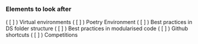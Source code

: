  ### Elements to look after

( [ ] )  Virtual environments 
( [ ] ) Poetry Environment
( [ ] ) Best practices in DS folder structure 
( [ ] ) Best practices in modularised code
( [ ] ) Github shortcuts 
( [ ] ) Competitions
